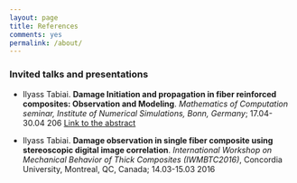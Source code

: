```yaml
---
layout: page
title: References
comments: yes
permalink: /about/
---
```


### Invited talks and presentations

* Ilyass Tabiai. **Damage Initiation and propagation in fiber reinforced composites: Observation and Modeling**. *Mathematics of Computation seminar, Institute of Numerical Simulations, Bonn, Germany*; 17.04-30.04 206 [Link to the abstract](http://ullrich.ins.uni-bonn.de/seminar/past/)

* Ilyass Tabiai. **Damage observation in single fiber composite using stereoscopic digital image correlation**. *International Workshop on Mechanical Behavior of Thick Composites (IWMBTC2016)*, Concordia University, Montreal, QC, Canada; 14.03-15.03 2016








